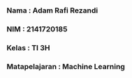 ### Nama : Adam Rafi Rezandi

### NIM : 2141720185

### Kelas : TI 3H

### Matapelajaran : Machine Learning
